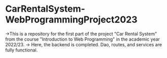 # CarRentalSystem-WebProgrammingProject2023
->This is a repository for the first part of the project "Car Rental System" from the course "Introduction to Web Programming" in the academic year 2022/23.
-> Here, the backend is completed. Dao, routes, and services are fully functional.

